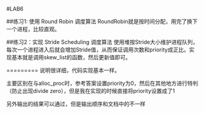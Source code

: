 #LAB6

##练习1: 使用 Round Robin 调度算法
RoundRobin就是按时间分配，用完了换下一个进程，比较直观。

##练习2：实现 Stride Scheduling 调度算法
使用堆按Stride大小维护进程队列，每次一个进程进入后就会增加Stride值，从而保证调用次数和priority成正比。实现基本就是调用skew_list的函数，然后更新值即可。

=========
说明很详细，代码实现基本一样。  

主要区别在与alloc_proc时，参考答案设置priority为0，然后在其他地方进行特判（防止出现divide zero），但是我在实现的时候直接将priority设置成了1  

另外输出的结果可以通过，但是输出顺序和文档中的不一样
